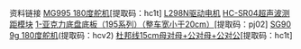 资料链接
[MG995 180度舵机](https://pan.baidu.com/s/15CvOjXVcc2_q0tn4vkBQzQ)[提取码：hc1t]
[L298N驱动电机](https://telesky.yuque.com/bdys8w/01/isd3yorlet00la7g?singleDoc# )
[HC-SR04超声波测距模块](https://telesky.yuque.com/bdys8w/01/fn896kqq0xgfrtk3)
[1-亚克⼒底盘底板（195系列）（整⻋宽⼩于20cm）](https://pan.baidu.com/s/1yrP3ySLH5NPpCfibFXKKxg )[提取码：pj02]
[SG90 9g 180度舵机]( https://pan.baidu.com/s/1iZJDI2xwP_7hkjuugr0I7Q )(提取码：hcv2)
[杜邦线15cm⺟对⺟+公对⺟+公对公](https://pan.baidu.com/s/15CvOjXVcc2_q0tn4vkBQzQ )[提取码：hc1t]
